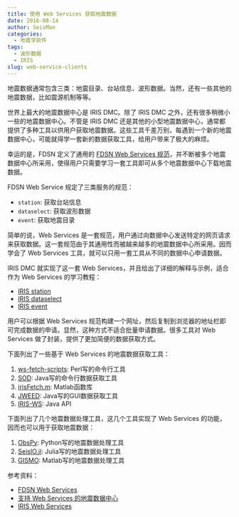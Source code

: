 ```yaml
---
title: 使用 Web Services 获取地震数据
date: 2016-08-14
author: SeisMan
categories:
  - 地震学软件
tags:
  - 波形数据
  - IRIS
slug: web-service-clients
---
```


地震数据通常包含三类：地震目录、台站信息、波形数据。当然，还有一些其他的地震数据，比如震源机制等等。

世界上最大的地震数据中心是 IRIS DMC。除了 IRIS DMC 之外，还有很多稍微小一些的地震数据中心。不管是 IRIS DMC 还是其他的小型地震数据中心，通常都提供了多种工具以供用户获取地震数据。这些工具千差万别，每遇到一个新的地震数据中心，可能就得学一套新的数据获取工具，给用户带来了极大的麻烦。

幸运的是，FDSN 定义了通用的 [FDSN Web Services 规范](http://www.fdsn.org/webservices/)，并不断被多个地震数据中心所采用，使得用户只需要学习一套工具即可从多个地震数据中心下载地震数据。

FDSN Web Service 规定了三类服务的规范：

- `station`: 获取台站信息
- `dataselect`: 获取波形数据
- `event`: 获取地震目录

简单的说，Web Services 是一套规范，用户通过向数据中心发送特定的网页请求来获取数据。这一套规范由于其通用性而被越来越多的地震数据中心所采用。因而学会了 Web Services 工具，就可以只用一套工具从不同的数据中心申请数据。

IRIS DMC 就实现了这一套 Web Services，并且给出了详细的解释与示例，适合作为 Web Services 的学习教程：

- [IRIS station](http://service.iris.edu/fdsnws/station/1/)
- [IRIS dataselect](http://service.iris.edu/fdsnws/dataselect/1/)
- [IRIS event](http://service.iris.edu/fdsnws/event/1/)

用户可以根据 Web Services 规范构建一个网址，然后复制到浏览器的地址栏即可完成数据的申请。显然，这种方式不适合批量申请数据。很多工具对 Web Services 做了封装，提供了更加简便的数据获取方式。

下面列出了一些基于 Web Services 的地震数据获取工具：

1. [ws-fetch-scripts](https://seiscode.iris.washington.edu/projects/ws-fetch-scripts): Perl写的命令行工具
2. [SOD](http://www.seis.sc.edu/sod/): Java写的命令行数据获取工具
3. [irisFetch.m](http://ds.iris.edu/ds/nodes/dmc/software/downloads/irisFetch.m/): Matlab函数库
4. [JWEED](http://ds.iris.edu/ds/nodes/dmc/software/downloads/JWEED/): Java写的GUI数据获取工具
5. [IRIS-WS](http://ds.iris.edu/ds/nodes/dmc/software/downloads/iris-ws/): Java API

下面列出了几个地震数据处理工具，这几个工具实现了 Web Services 的功能，因而也可以用于获取地震数据：

1. [ObsPy](http://www.obspy.org/): Python写的地震数据处理工具
2. [SeisIO.jl](https://github.com/jpjones76/SeisIO.jl): Julia写的地震数据处理工具
3. [GISMO](http://geoscience-community-codes.github.io/GISMO/): Matlab写的地震数据处理工具

参考资料：

- [FDSN Web Services](http://www.fdsn.org/webservices/)
- [支持 Web Services 的地震数据中心](http://www.fdsn.org/webservices/datacenters/)
- [IRIS Web Services](https://service.iris.edu/)

